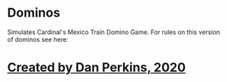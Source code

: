 # Dominos
Simulates Cardinal's Mexico Train Domino Game. For rules on this version of dominos see here: <a href="https://www.mastersofgames.com/rules/mexican-train-dominoes-rules.htm"/>

# Created by Dan Perkins, 2020
